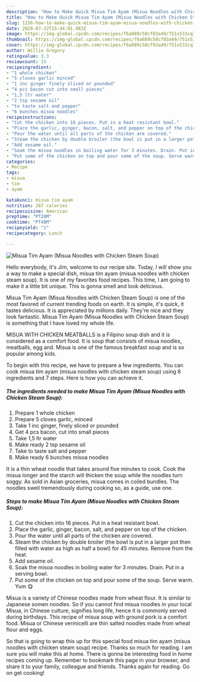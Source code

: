 ```yaml
---
description: "How to Make Quick Misua Tim Ayam (Misua Noodles with Chicken Steam Soup)"
title: "How to Make Quick Misua Tim Ayam (Misua Noodles with Chicken Steam Soup)"
slug: 1156-how-to-make-quick-misua-tim-ayam-misua-noodles-with-chicken-steam-soup
date: 2020-07-22T15:44:01.983Z
image: https://img-global.cpcdn.com/recipes/f6a889c58cf03a49/751x532cq70/misua-tim-ayam-misua-noodles-with-chicken-steam-soup-recipe-main-photo.jpg
thumbnail: https://img-global.cpcdn.com/recipes/f6a889c58cf03a49/751x532cq70/misua-tim-ayam-misua-noodles-with-chicken-steam-soup-recipe-main-photo.jpg
cover: https://img-global.cpcdn.com/recipes/f6a889c58cf03a49/751x532cq70/misua-tim-ayam-misua-noodles-with-chicken-steam-soup-recipe-main-photo.jpg
author: Willie Gregory
ratingvalue: 3.3
reviewcount: 15
recipeingredient:
- "1 whole chicken"
- "5 cloves garlic minced"
- "1 inc ginger finely sliced or pounded"
- "4 pcs bacon cut into small pieces"
- "1,5 ltr water"
- "2 tsp sesame oil"
- "to taste salt and pepper"
- "6 bunches misoa noodles"
recipeinstructions:
- "Cut the chicken into 16 pieces. Put in a heat resistant bowl."
- "Place the garlic, ginger, bacon, salt, and pepper on top of the chicken."
- "Pour the water until all parts of the chicken are covered."
- "Steam the chicken by double broiler (the bowl is put in a larger pot then filled with water as high as half a bowl) for 45 minutes. Remove from the heat."
- "Add sesame oil."
- "Soak the misoa noodles in boiling water for 3 minutes. Drain. Put in a serving bowl."
- "Put some of the chicken on top and pour some of the soup. Serve warm. Yum 😋"
categories:
- Recipe
tags:
- misua
- tim
- ayam

katakunci: misua tim ayam 
nutrition: 267 calories
recipecuisine: American
preptime: "PT28M"
cooktime: "PT48M"
recipeyield: "1"
recipecategory: Lunch

---
```



![Misua Tim Ayam (Misua Noodles with Chicken Steam Soup)](https://img-global.cpcdn.com/recipes/f6a889c58cf03a49/751x532cq70/misua-tim-ayam-misua-noodles-with-chicken-steam-soup-recipe-main-photo.jpg)

Hello everybody, it's Jim, welcome to our recipe site. Today, I will show you a way to make a special dish, misua tim ayam (misua noodles with chicken steam soup). It is one of my favorites food recipes. This time, I am going to make it a little bit unique. This is gonna smell and look delicious.

Misua Tim Ayam (Misua Noodles with Chicken Steam Soup) is one of the most favored of current trending foods on earth. It is simple, it's quick, it tastes delicious. It is appreciated by millions daily. They're nice and they look fantastic. Misua Tim Ayam (Misua Noodles with Chicken Steam Soup) is something that I have loved my whole life.

MISUA WITH CHICKEN MEATBALLS is a Filipino soup dish and it is considered as a comfort food. It is soup that consists of misua noodles, meatballs, egg and. Misua is one of the famous breakfast soup and is so popular among kids.


To begin with this recipe, we have to prepare a few ingredients. You can cook misua tim ayam (misua noodles with chicken steam soup) using 8 ingredients and 7 steps. Here is how you can achieve it.

<!--inarticleads1-->

##### The ingredients needed to make Misua Tim Ayam (Misua Noodles with Chicken Steam Soup):

1. Prepare 1 whole chicken
1. Prepare 5 cloves garlic, minced
1. Take 1 inc ginger, finely sliced ​​or pounded
1. Get 4 pcs bacon, cut into small pieces
1. Take 1,5 ltr water
1. Make ready 2 tsp sesame oil
1. Take to taste salt and pepper
1. Make ready 6 bunches misoa noodles


It is a thin wheat noodle that takes around five minutes to cook. Cook the misua longer and the starch will thicken the soup while the noodles turn soggy. As sold in Asian groceries, misua comes in coiled bundles. The noodles swell tremendously during cooking so, as a guide, use one. 

<!--inarticleads2-->

##### Steps to make Misua Tim Ayam (Misua Noodles with Chicken Steam Soup):

1. Cut the chicken into 16 pieces. Put in a heat resistant bowl.
1. Place the garlic, ginger, bacon, salt, and pepper on top of the chicken.
1. Pour the water until all parts of the chicken are covered.
1. Steam the chicken by double broiler (the bowl is put in a larger pot then filled with water as high as half a bowl) for 45 minutes. Remove from the heat.
1. Add sesame oil.
1. Soak the misoa noodles in boiling water for 3 minutes. Drain. Put in a serving bowl.
1. Put some of the chicken on top and pour some of the soup. Serve warm. Yum 😋


Misua is a variety of Chinese noodles made from wheat flour. It is similar to Japanese somen noodles. So if you cannot find misua noodles in your local Misua, in Chinese culture, signifies long life, hence it is commonly served during birthdays. This recipe of misua soup with ground pork is a comfort food. Misua or Chinese vermicelli are thin salted noodles made from wheat flour and eggs. 

So that is going to wrap this up for this special food misua tim ayam (misua noodles with chicken steam soup) recipe. Thanks so much for reading. I am sure you will make this at home. There is gonna be interesting food in home recipes coming up. Remember to bookmark this page in your browser, and share it to your family, colleague and friends. Thanks again for reading. Go on get cooking!
